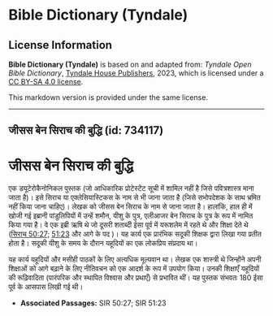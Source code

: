 # Bible Dictionary (Tyndale)

## License Information

**Bible Dictionary (Tyndale)** is based on and adapted from: _Tyndale Open Bible Dictionary_, [Tyndale House Publishers](https://tyndaleopenresources.com/), 2023, which is licensed under a [CC BY-SA 4.0 license](https://creativecommons.org/licenses/by-sa/4.0/legalcode.en).

This markdown version is provided under the same license.



--------------------------------

## जीसस बेन सिराच की बुद्धि (id: 734117)

जीसस बेन सिराच की बुद्धि
========================

एक ड्यूटेरोकैनोनिकल पुस्तक (जो आधिकारिक प्रोटेस्टेंट सूची में शामिल नहीं है जिसे पवित्रशास्त्र माना जाता है)। इसे सिराच या एक्लेसियास्टिकस के नाम से भी जाना जाता है (जिसे सभोपदेशक के साथ भ्रमित नहीं किया जाना चाहिए)। लेखक को जीसस बेन सिराच के नाम से जाना जाता है। हालांकि, हाल ही में खोजी गई इब्रानी पांडुलिपियों में उन्हें शमौन, यीशु के पुत्र, एलीआजर बेन सिराच के पुत्र के रूप में नामित किया गया है। वे एक इब्री ऋषि थे जो दूसरी शताब्दी ईसा पूर्व में यरूशलेम में रहते थे और शिक्षा देते थे ([सिराच 50:27](https://ref.ly/Sir50:27); [51:23](https://ref.ly/Sir51:23) और आगे के पद )। यह कार्य एक प्रारंभिक सदूकी शिक्षक द्वारा लिखा गया प्रतीत होता है। सदूकी यीशु के समय के दौरान यहूदियों का एक लोकप्रिय संप्रदाय था।

यह कार्य यहूदियों और मसीही पाठकों के लिए अत्यधिक मूल्यवान था। लेखक एक शास्त्री थे जिन्होंने अपनी शिक्षाओं को आगे बढ़ाने के लिए नीतिवचन को एक आदर्श के रूप में उपयोग किया। उनकी शिक्षाएँ यहूदियों की रूढ़िवादिता (पारंपरिक और स्थापित विश्वास और प्रथाएँ) से प्रभावित थीं। यह पुस्तक संभवतः 180 ईसा पूर्व के आसपास लिखी गई थी।

* **Associated Passages:** SIR 50:27; SIR 51:23

